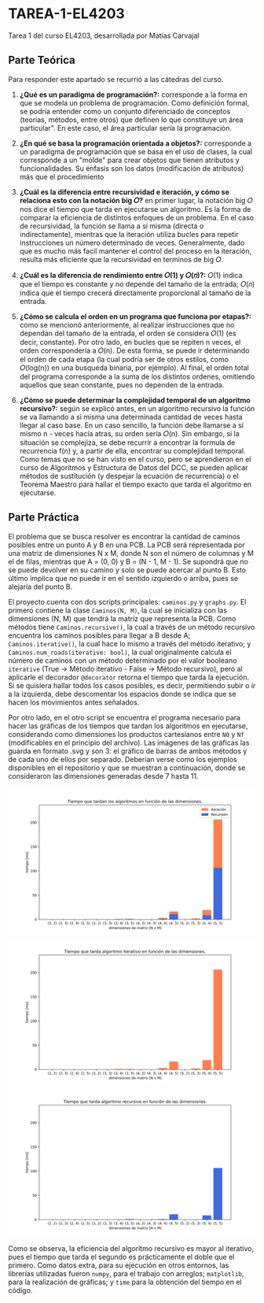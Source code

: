 # TAREA-1-EL4203
Tarea 1 del curso EL4203, desarrollada por Matías Carvajal

## Parte Teórica
Para responder este apartado se recurrió a las cátedras del curso.
1. **¿Qué es un paradigma de programación?:** corresponde a la forma en que se modela un problema de programación. Como definición formal, se podría entender como un conjunto diferenciado de conceptos (teorías, métodos, entre otros) que definen lo que constituye un área particular". En este caso, el área particular sería la programación.
   
2. **¿En qué se basa la programación orientada a objetos?:** corresponde a un paradigma de programación que se basa en el uso de clases, la cual corresponde a un "molde" para crear objetos que tienen atributos y funcionalidades. Su énfasis son los datos (modificación de atributos) más que el procedimiento
   
3. **¿Cuál es la diferencia entre recursividad e iteración, y cómo se relaciona esto con la notación big 𝑂?** en primer lugar, la notación big 𝑂 nos dice el tiempo que tarda en ejecutarse un algoritmo. Es la forma de comparar la eficiencia de distintos enfoques de un problema. En el caso de recursividad, la función se llama a sí misma (directa o indirectamente), mientras que la iteración utiliza bucles para repetir instrucciones un número determinado de veces. Generalmente, dado que es mucho más facil mantener el control del proceso en la iteración, resulta más eficiente que la recursividad en terminos de big 𝑂.
   
4. **¿Cuál es la diferencia de rendimiento entre 𝑂(1) y 𝑂(𝑛)?:** 𝑂(1) indica que el tiempo es constante y no depende del tamaño de la entrada; 𝑂(𝑛) indica que el tiempo crecerá directamente proporcional al tamaño de la entrada.
   
5. **¿Cómo se calcula el orden en un programa que funciona por etapas?:** como se mencionó anteriormente, al realizar instrucciones que no dependan del tamaño de la entrada, el orden se considera 𝑂(1) (es decir, constante). Por otro lado, en bucles que se repiten n veces, el orden correspondería a 𝑂(n). De esta forma, se puede ir determinando el orden de cada etapa (la cual podría ser de otros estilos, como 𝑂(log(n)) en una busqueda binaria, por ejemplo). Al final, el orden total del programa corresponde a la suma de los distintos ordenes, omitiendo aquellos que sean constante, pues no dependen de la entrada.
   
6. **¿Cómo se puede determinar la complejidad temporal de un algoritmo recursivo?:** según se explicó antes, en un algoritmo recursivo la función se va llamando a si misma una determinada cantidad de veces hasta llegar al caso base. En un caso sencillo, la función debe llamarse a sí mismo n - veces hacía atras, su orden sería 𝑂(n). Sin embargo, si la situación se complejiza, se debe recurrir a encontrar la formula de recurrencia f(n) y, a partir de ella, encontrar su complejidad temporal. Como temas que no se han visto en el curso, pero se aprendieron en el curso de Algoritmos y Estructura de Datos del DCC, se pueden aplicar métodos de sustitución (y despejar la ecuación de recurrencia) o el Teorema Maestro para hallar el tiempo exacto que tarda el algoritmo en ejecutarse.

## Parte Práctica
El problema que se busca resolver es encontrar la cantidad de caminos posibles entre un punto A y B en una PCB. La PCB será representada por una matriz de dimensiones N x M, donde N son el número de columnas y M el de filas, mientras que A = (0, 0) y B = (N - 1, M - 1). Se supondrá que no se puede devolver en su camino y solo se puede acercar al punto B. Esto último implica que no puede ir en el sentido izquierdo o arriba, pues se alejaría del punto B.

El proyecto cuenta con dos scripts principales: `caminos.py` y `graphs.py`. El primero contiene la clase `Caminos(N, M)`, la cual se inicializa con las dimensiones (N, M) que tendrá la matriz que representa la PCB. Como métodos tiene `Caminos.recursive()`, la cual a través de un método recursivo encuentra los caminos posibles para llegar a B desde A; `Caminos.iterative()`, la cual hace lo mismo a través del método iterativo; y `Caminos.num_roads(iterative: bool)`, la cual originalmente calcula el número de caminos con un método determinado por el valor booleano `iterative` (True -> Método iterativo - False -> Método recursivo), pero al aplicarle el decorador `@decorator` retorna el tiempo que tarda la ejecución. Si se quisiera hallar todos los casos posibles, es decir, permitiendo subir o ir a la izquierda, debe descomentar los espacios donde se indica que se hacen los movimientos antes señalados. 

Por otro lado, en el otro script se encuentra el programa necesario para hacer las gráficas de los tiempos que tardan los algoritmos en ejecutarse, considerando como dimensiones los productos cartesianos entre `N0` y `Nf`  (modificables en el principio del archivo). Las imágenes de las gráficas las guarda en formato .svg y son 3: el gráfico de barras de ambos métodos y de cada uno de ellos por separado. Deberían verse como los ejemplos disponibles en el repositorio y que se muestran a continuación, donde se consideraron las dimensiones generadas desde 7 hasta 11.

![Gráfico de la eficiencia de ambos métodos implementados.](grafico_ambos_algoritmos.svg)
![Gráfico de la eficiencia del método iterativo.](grafico_iteracion.svg)
![Gráfico de la eficiencia del método recursivo.](grafico_recursion.svg)

Como se observa, la eficiencia del algoritmo recursivo es mayor al iterativo, pues el tiempo que tarda el segundo es prácticamente el doble que el primero. Como datos extra, para su ejecución en otros entornos, las librerías utilizadas fueron `numpy`, para el trabajo con arreglos; `matplotlib`, para la realización de gráficas; y `time` para la obtención del tiempo en el código.

